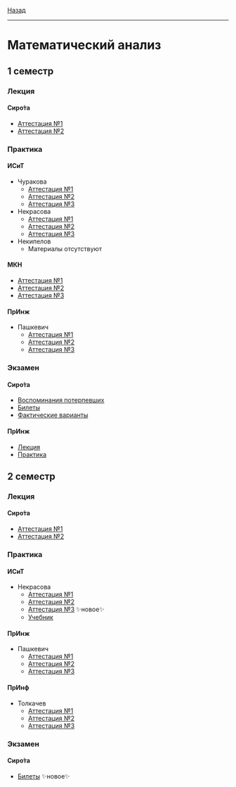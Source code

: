 [Назад](../../README.md)
***
# Математический анализ
## 1 семестр
### Лекция
#### Сиро́та
+ [Аттестация №1](sirota/mathan-1-th-att-1-fact.md)
+ [Аттестация №2](sirota/mathan-1-th-att-2-fact.md)
### Практика
#### ИСиТ
+ Чуракова
  +  [Аттестация №1](churakova/mathan-1-pr-att-1-fact.md)
  +  [Аттестация №2](churakova/mathan-1-pr-att-2-fact.md)
  +  [Аттестация №3](churakova/mathan-1-pr-att-3-fact.md)
+ Некрасова
  + [Аттестация №1](nekrasova/mathan-1-pr-att-1-fact.md)
  + [Аттестация №2](nekrasova/mathan-1-pr-att-2-fact.md)
  + [Аттестация №3](nekrasova/mathan-1-pr-att-3-fact.md)
+ Некипелов
  + Материалы отсутствуют
#### МКН
+ [Аттестация №1](mathan-mkn/mathan-pr-att-1-fact.md)
+ [Аттестация №2](mathan-mkn/mathan-pr-att-2-fact.md)
+ [Аттестация №3](mathan-mkn/mathan-pr-att-3-fact.md)
#### ПрИнж
+ Пашкевич
  + [Аттестация №1](paskevic/mathan-1-pr-att-1-fact.md)
  + [Аттестация №2](paskevic/mathan-1-pr-att-2-fact.md)
  + [Аттестация №3](paskevic/mathan-1-pr-att-3-fact.md)

### Экзамен
#### Сиро́та
+ [Воспоминания потерпевших](sirota/mathan-1-exam-memories.md)
+ [Билеты](sirota/mathan-1-exam-tick.md)
+ [Фактические варианты](sirota/mathan-1-exam-fact.md)
#### ПрИнж
+ [Лекция](paskevic/mathan-1-th-exam.md)
+ [Практика](paskevic/mathan-1-pr-exam.md)
## 2 семестр
### Лекция
#### Сиро́та
  + [Аттестация №1](sirota/mathan-2-th-att-1-fact.md)
  + [Аттестация №2](sirota/mathan-2-th-att-2-fact.md)
### Практика
#### ИСиТ
+ Некрасова
  + [Аттестация №1](nekrasova/mathan-2-isit-pr-att-1-fact.md)
  + [Аттестация №2](nekrasova/mathan-2-isit-pr-att-2-fact.md)
  + [Аттестация №3](nekrasova/mathan-2-isit-pr-att-3-fact.md) ✨новое✨
  + [Учебник](https://github.com/user-attachments/files/18893956/default.pdf)
#### ПрИнж
+ Пашкевич
  + [Аттестация №1](paskevic/mathan-2-pr-att-1-fact.md)
  + [Аттестация №2](paskevic/mathan-2-pr-att-2-fact.md)
  + [Аттестация №3](paskevic/mathan-2-pr-att-3-fact.md)
#### ПрИнф
+ Толкачев
  + [Аттестация №1](tolkachev/mathan-2-pr-att-1-fact.md)
  + [Аттестация №2](tolkachev/mathan-2-pr-att-2-fact.md)
  + [Аттестация №3](tolkachev/mathan-2-pr-att-3-fact.md)
### Экзамен
#### Сиро́та
+ [Билеты](sirota/mathan-2-exam-tick.md) ✨новое✨
